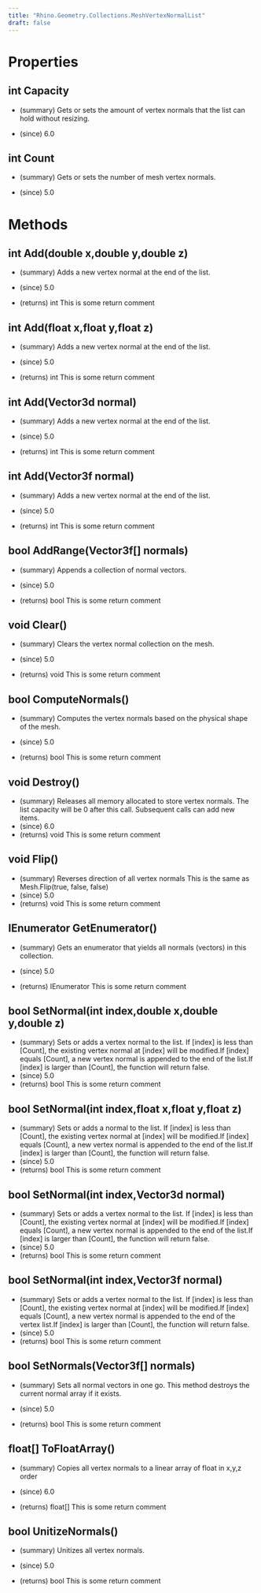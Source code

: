 ```yaml
---
title: "Rhino.Geometry.Collections.MeshVertexNormalList"
draft: false
---
```


# Properties
## int Capacity
- (summary) 
     Gets or sets the amount of vertex normals that the list can hold without resizing.
     
- (since) 6.0
## int Count
- (summary) 
     Gets or sets the number of mesh vertex normals.
     
- (since) 5.0
# Methods
## int Add(double x,double y,double z)
- (summary) 
     Adds a new vertex normal at the end of the list.
     
- (since) 5.0
- (returns) int This is some return comment
## int Add(float x,float y,float z)
- (summary) 
     Adds a new vertex normal at the end of the list.
     
- (since) 5.0
- (returns) int This is some return comment
## int Add(Vector3d normal)
- (summary) 
     Adds a new vertex normal at the end of the list.
     
- (since) 5.0
- (returns) int This is some return comment
## int Add(Vector3f normal)
- (summary) 
     Adds a new vertex normal at the end of the list.
     
- (since) 5.0
- (returns) int This is some return comment
## bool AddRange(Vector3f[] normals)
- (summary) 
     Appends a collection of normal vectors.
     
- (since) 5.0
- (returns) bool This is some return comment
## void Clear()
- (summary) 
     Clears the vertex normal collection on the mesh.
     
- (since) 5.0
- (returns) void This is some return comment
## bool ComputeNormals()
- (summary) 
     Computes the vertex normals based on the physical shape of the mesh.
     
- (since) 5.0
- (returns) bool This is some return comment
## void Destroy()
- (summary) 
     Releases all memory allocated to store vertex normals. The list capacity will be 0 after this call.
     Subsequent calls can add new items.
- (since) 6.0
- (returns) void This is some return comment
## void Flip()
- (summary) 
     Reverses direction of all vertex normals
     This is the same as Mesh.Flip(true, false, false)
- (since) 5.0
- (returns) void This is some return comment
## IEnumerator<Vector3f> GetEnumerator()
- (summary) 
     Gets an enumerator that yields all normals (vectors) in this collection.
     
- (since) 5.0
- (returns) IEnumerator<Vector3f> This is some return comment
## bool SetNormal(int index,double x,double y,double z)
- (summary) 
     Sets or adds a vertex normal to the list.
     If [index] is less than [Count], the existing vertex normal at [index] will be modified.If [index] equals [Count], a new vertex normal is appended to the end of the list.If [index] is larger than [Count], the function will return false.
- (since) 5.0
- (returns) bool This is some return comment
## bool SetNormal(int index,float x,float y,float z)
- (summary) 
     Sets or adds a normal to the list.
     If [index] is less than [Count], the existing vertex normal at [index] will be modified.If [index] equals [Count], a new vertex normal is appended to the end of the list.If [index] is larger than [Count], the function will return false.
- (since) 5.0
- (returns) bool This is some return comment
## bool SetNormal(int index,Vector3d normal)
- (summary) 
     Sets or adds a vertex normal to the list.
     If [index] is less than [Count], the existing vertex normal at [index] will be modified.If [index] equals [Count], a new vertex normal is appended to the end of the list.If [index] is larger than [Count], the function will return false.
- (since) 5.0
- (returns) bool This is some return comment
## bool SetNormal(int index,Vector3f normal)
- (summary) 
     Sets or adds a vertex normal to the list.
     If [index] is less than [Count], the existing vertex normal at [index] will be modified.If [index] equals [Count], a new vertex normal is appended to the end of the vertex list.If [index] is larger than [Count], the function will return false.
- (since) 5.0
- (returns) bool This is some return comment
## bool SetNormals(Vector3f[] normals)
- (summary) 
     Sets all normal vectors in one go. This method destroys the current normal array if it exists.
     
- (since) 5.0
- (returns) bool This is some return comment
## float[] ToFloatArray()
- (summary) 
     Copies all vertex normals to a linear array of float in x,y,z order
     
- (since) 6.0
- (returns) float[] This is some return comment
## bool UnitizeNormals()
- (summary) 
     Unitizes all vertex normals.
     
- (since) 5.0
- (returns) bool This is some return comment
